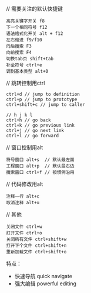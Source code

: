 // 需要关注的默认快捷键
```
高亮关键字开关 f8
下一个相同符号 f12
语法格式化开关 alt + f12
左右缩进 f9/f10
向后搜索 F3
向前搜索 F4
切换tab页 shift+tab
补全符号 ctrl+e
调到基本类型 alt+0 
```

// 跳转控制用ctrl
```
ctrl+d // jump to definition
ctrl+p // jump to prototype
ctrl+shift+c // jump to caller

// h j k l
ctrl+h // go back
ctrl+k // go previous link
ctrl+j // go next link
ctrl+l // go forward
```

// 窗口控制用alt
```
符号窗口 alt+s  // 默认最左面
工程窗口 alt+p  // 默认最右边
搜索窗口 ctrl+f // 按惯例沿用
```

// 代码修改用alt
```
注释一行 alt+c
取消注释 alt+u
```

// 其他
```
关闭文件 ctrl+w
打开文件 ctrl+o
关闭所有文件 ctrl+shift+w 
打开下个文件 ctrl+shift+n
重新加载文件 ctrl+shift+o 
```

特点：
* 快速导航 quick navigate
* 强大编辑 powerful editing
